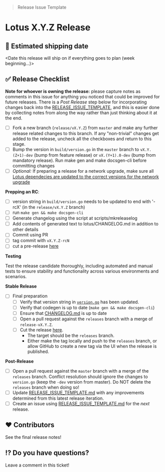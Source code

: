 > Release Issue Template

# Lotus X.Y.Z Release

[//]: # (Open this issue as [WIP] Lotus vX.Y.Z)
[//]: # (Apply the `tpm` label to it, and pin the issue on GitHub)

## 🚢 Estimated shipping date

<Date this release will ship on if everything goes to plan (week beginning...)>

## ✅ Release Checklist

**Note for whoever is owning the release:** please capture notes as comments in this issue for anything you noticed that could be improved for future releases.  There is a *Post Release* step below for incorporating changes back into the [RELEASE_ISSUE_TEMPLATE](https://github.com/filecoin-project/lotus/blob/master/documentation/misc/RELEASE_ISSUE_TEMPLATE.md), and this is easier done by collecting notes from along the way rather than just thinking about it at the end.

- [ ] Fork a new branch (`release/vX.Y.Z`) from `master` and make any further release related changes to this branch. If any "non-trivial" changes get added to the release, uncheck all the checkboxes and return to this stage.
- [ ] Bump the version in `build/version.go` in the `master` branch to `vX.Y.(Z+1)-dev` (bump from feature release) or `vX.(Y+1).0-dev` (bump from mandatory release). Run make gen and make docsgen-cli before committing changes
- [ ] *Optional:* If preparing a release for a network upgrade, make sure all [Lotus dependecies are updated to the correct versions for the network upgrade](https://github.com/filecoin-project/lotus/blob/master/documentation/misc/Update_Dependencies_Lotus.md)

**Prepping an RC**:

- [ ] version string in `build/version.go` needs to be updated to end with '-rcX' (in the `release/vX.Y.Z` branch)
- [ ] run `make gen && make docsgen-cli`
- [ ] Generate changelog using the script at scripts/mkreleaselog
- [ ] Add contents of generated text to lotus/CHANGELOG.md in addition to other details
- [ ] Commit using PR
- [ ] tag commit with `vX.Y.Z-rcN`
- [ ] cut a pre-release [here](https://github.com/filecoin-project/lotus/releases/new?prerelease=true)

**Testing**

Test the release candidate thoroughly, including automated and manual tests to ensure stability and functionality across various environments and scenarios.

**Stable Release**
  - [ ] Final preparation
    - [ ] Verify that version string in [`version.go`](https://github.com/filecoin-project/lotus/blob/master/build/version.go) has been updated.
    - [ ] Verify that codegen is up to date (`make gen && make docsgen-cli`)
    - [ ] Ensure that [CHANGELOG.md](https://github.com/filecoin-project/lotus/blob/master/CHANGELOG.md) is up to date
    - [ ] Open a pull request against the `releases` branch with a merge of `release-vX.Y.Z`.
    - [ ] Cut the release [here](https://github.com/filecoin-project/lotus/releases/new?prerelease=false&target=releases).
      - The target should be the `releases` branch.
      - Either make the tag locally and push to the `releases` branch, or allow GitHub to create a new tag via the UI when the release is published.

**Post-Release**
  - [ ] Open a pull request against the `master` branch with a merge of the `releases` branch. Conflict resolution should ignore the changes to `version.go` (keep the `-dev` version from master). Do NOT delete the `releases` branch when doing so!
  - [ ] Update [RELEASE_ISSUE_TEMPLATE.md](https://github.com/filecoin-project/lotus/blob/master/documentation/misc/RELEASE_ISSUE_TEMPLATE.md) with any improvements determined from this latest release iteration.
  - [ ] Create an issue using [RELEASE_ISSUE_TEMPLATE.md](https://github.com/filecoin-project/lotus/blob/master/documentation/misc/RELEASE_ISSUE_TEMPLATE.md) for the _next_ release.

## ❤️ Contributors

See the final release notes!

## ⁉️ Do you have questions?

Leave a comment in this ticket!
